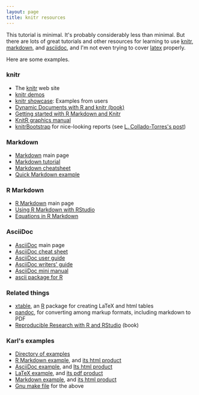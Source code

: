 ```yaml
---
layout: page
title: knitr resources
---
```


This tutorial is minimal.  It's probably considerably less than
minimal.  But there are lots of great tutorials and other resources
for learning to use [knitr](http://yihui.name/knitr/), [markdown](http://daringfireball.net/projects/markdown/),
and [asciidoc](http://www.methods.co.nz/asciidoc/), and I'm not even trying to cover [latex](http://www.latex-project.org)
properly. 

Here are some examples.

### knitr

- The [knitr](http://yihui.name/knitr/) web site
- [knitr demos](http://yihui.name/knitr/demos)
- [knitr showcase](http://yihui.name/knitr/demo/showcase/): Examples
  from users
- [Dynamic Documents with R and knitr (book)](http://www.amazon.com/exec/obidos/ASIN/1482203537/7210-20)
- [Getting started with R Markdown and Knitr](http://jeromyanglim.blogspot.com/2012/05/getting-started-with-r-markdown-knitr.html)
- [KnitR graphics manual](http://yihui.name/knitr/demo/graphics/)
- [knitrBootstrap](http://jimhester.github.io/knitrBootstrap/) for nice-looking reports (see
  [L. Collado-Torres's post](http://lcolladotor.github.io/2013/12/10/knitrBootstrap/#.UuntzXddXVQ))


### Markdown

- [Markdown](http://daringfireball.net/projects/markdown/) main page
- [Markdown tutorial](http://www.markdowntutorial.com/)
- [Markdown cheatsheet](https://github.com/adam-p/markdown-here/wiki/Markdown-Cheatsheet)
- [Quick Markdown example](http://www.unexpected-vortices.com/sw/gouda/quick-markdown-example.html)

### R Markdown

- [R Markdown](http://www.rstudio.com/ide/docs/r_markdown) main page
- [Using R Markdown with RStudio](http://www.rstudio.com/ide/docs/authoring/using_markdown)
- [Equations in R Markdown](http://www.rstudio.com/ide/docs/authoring/using_markdown_equations)

### AsciiDoc

- [AsciiDoc](http://www.methods.co.nz/asciidoc/) main page
- [AsciiDoc cheat sheet](http://powerman.name/doc/asciidoc)
- [AsciiDoc user guide](http://www.methods.co.nz/asciidoc/userguide.html)
- [AsciiDoc writers' guide](http://asciidoctor.org/docs/asciidoc-writers-guide/)
- [AsciiDoc mini manual](http://www.csc.kth.se/~akozlov/asciidoc-mini.html)
- [ascii package for R](http://eusebe.github.io/ascii/)

### Related things

- [xtable](http://cran.r-project.org/web/packages/xtable/index.html),
  an [R](http://www.r-project.org) package for creating LaTeX and html tables
- [pandoc](http://johnmacfarlane.net/pandoc/), for converting
  among markup formats, including markdown to PDF
- [Reproducible Research with R and RStudio](http://www.amazon.com/exec/obidos/ASIN/1466572841/7210-20)
  (book)

### Karl's examples

- [Directory of examples](https://github.com/kbroman/knitr_knutshell/tree/gh-pages/assets)
- [R Markdown example](../assets/knitr_example.Rmd), and
  [its html product](../assets/knitr_example.html)
- [AsciiDoc example](../assets/knitr_example.asciidoc), and
  [Its html product](../assets/knitr_example_asciidoc.html)
- [LaTeX example](../assets/knitr_example.Rnw), and
  [its pdf product](../assets/knitr_example.pdf)
- [Markdown example](../assets/markdown_example.md),
  and [its html product](../assets/markdown_example.html)
- [Gnu make file](../assets/Makefile) for the above
